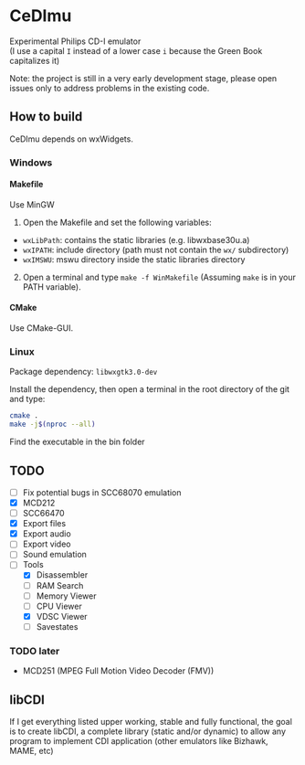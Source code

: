 # CeDImu
Experimental Philips CD-I emulator  
(I use a capital `I` instead of a lower case `i` because the Green Book capitalizes it)

Note: the project is still in a very early development stage, please open issues only to address problems in the existing code.

## How to build
CeDImu depends on wxWidgets.

### Windows
#### Makefile
Use MinGW
1. Open the Makefile and set the following variables:
* `wxLibPath`: contains the static libraries (e.g. libwxbase30u.a)
* `wxIPATH`: include directory (path must not contain the `wx/` subdirectory)
* `wxIMSWU`: mswu directory inside the static libraries directory
2. Open a terminal and type `make -f WinMakefile` (Assuming `make` is in your PATH variable).

#### CMake
Use CMake-GUI.

### Linux
Package dependency: `libwxgtk3.0-dev`

Install the dependency, then open a terminal in the root directory of the git and type:

```sh
cmake .
make -j$(nproc --all)
```
Find the executable in the bin folder

## TODO
- [ ] Fix potential bugs in SCC68070 emulation
- [x] MCD212
- [ ] SCC66470
- [x] Export files
- [x] Export audio
- [ ] Export video
- [ ] Sound emulation
- [ ] Tools
  - [x] Disassembler
  - [ ] RAM Search
  - [ ] Memory Viewer
  - [ ] CPU Viewer
  - [x] VDSC Viewer
  - [ ] Savestates

### TODO later
* MCD251 (MPEG Full Motion Video Decoder (FMV))

## libCDI
If I get everything listed upper working, stable and fully functional, the goal is to create libCDI, a complete library (static and/or dynamic) to allow any program to implement CDI application (other emulators like Bizhawk, MAME, etc)
